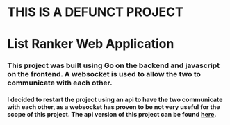 # **THIS IS A DEFUNCT PROJECT**
  
# List Ranker Web Application
### This project was built using Go on the backend and javascript on the frontend. A websocket is used to allow the two to communicate with each other.

#### I decided to restart the project using an api to have the two communicate with each other, as a websocket has proven to be not very useful for the scope of this project. The api version of this project can be found [here](https://github.com/demartinom/list-ranker-v2).
